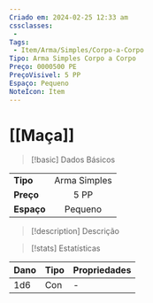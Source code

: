```yaml
---
Criado em: 2024-02-25 12:33 am
cssclasses:
 - 
Tags:
 - Item/Arma/Simples/Corpo-a-Corpo
Tipo: Arma Simples Corpo a Corpo
Preço: 0000500 PE
PreçoVisivel: 5 PP
Espaço: Pequeno
NoteIcon: Item
---
```

# [[Maça]]

> [!basic] Dados Básicos
> 
|            |     |
| ---------- |:---:|
| **Tipo**   |  Arma Simples   |
| **Preço**  |   5 PP   |
| **Espaço** |   Pequeno  |
>
 
> [!description] Descrição
> 
>

> [!stats] Estatísticas
>
| Dano  | Tipo | Propriedades |
| --- | ----- | ----------- |
|  1d6   |  Con     |   -          |
